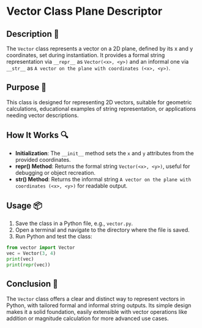 # Vector Class Plane Descriptor

## Description 📝

The `Vector` class represents a vector on a 2D plane, defined by its x and y coordinates, set during instantiation.
It provides a formal string representation via `__repr__` as `Vector(<x>, <y>)` and an informal one via `__str__` as `A vector on the plane with coordinates (<x>, <y>)`.

## Purpose 🎯

This class is designed for representing 2D vectors, suitable for geometric calculations, educational examples of string representation, or applications needing vector descriptions.

## How It Works 🔍

-   **Initialization**: The `__init__` method sets the `x` and `y` attributes from the provided coordinates.
-   ****repr**() Method**: Returns the formal string `Vector(<x>, <y>)`, useful for debugging or object recreation.
-   ****str**() Method**: Returns the informal string `A vector on the plane with coordinates (<x>, <y>)` for readable output.

## Usage 📦

1. Save the class in a Python file, e.g., `vector.py`.
2. Open a terminal and navigate to the directory where the file is saved.
3. Run Python and test the class:

```python
from vector import Vector
vec = Vector(3, 4)
print(vec)
print(repr(vec))
```

## Conclusion 🚀

The `Vector` class offers a clear and distinct way to represent vectors in Python, with tailored formal and informal string outputs.
Its simple design makes it a solid foundation, easily extensible with vector operations like addition or magnitude calculation for more advanced use cases.
